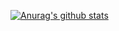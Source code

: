 [![Anurag's github stats](https://github-readme-stats.vercel.app/api?username=AaronDovTurkel&show_icons=true&theme=dracula)](https://github.com/anuraghazra/github-readme-stats)
<!--
**AaronDovTurkel/AaronDovTurkel** is a ✨ _special_ ✨ repository because its `README.md` (this file) appears on your GitHub profile.

Here are some ideas to get you started:

- 🔭 I’m currently working on ...
- 🌱 I’m currently learning ...
- 👯 I’m looking to collaborate on ...
- 🤔 I’m looking for help with ...
- 💬 Ask me about ...
- 📫 How to reach me: ...
- 😄 Pronouns: ...
- ⚡ Fun fact: ...
-->
